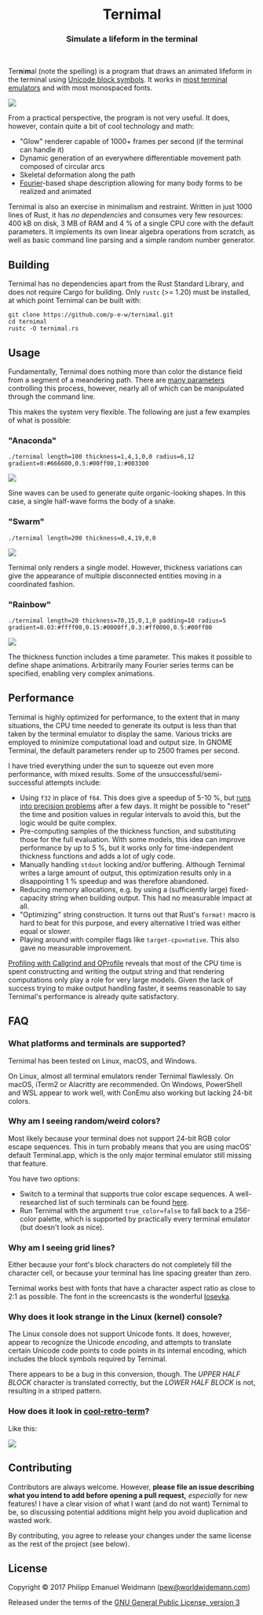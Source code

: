 <h1 align="center">Ternimal</h1>
<h3 align="center">Simulate a lifeform in the terminal</h3>
<br>

Ter**n**i**m**al (note the spelling) is a program that draws an animated lifeform in the terminal using [Unicode block symbols](https://en.wikipedia.org/wiki/Block_Elements). It works in [most terminal emulators](#faq) and with most monospaced fonts.

![](https://user-images.githubusercontent.com/2702526/32404757-c4ee3230-c14e-11e7-9b5d-b48bd0fd2dab.gif)

From a practical perspective, the program is not very useful. It does, however, contain quite a bit of cool technology and math:

* "Glow" renderer capable of 1000+ frames per second (if the terminal can handle it)
* Dynamic generation of an everywhere differentiable movement path composed of circular arcs
* Skeletal deformation along the path
* [Fourier](https://en.wikipedia.org/wiki/Fourier_series)-based shape description allowing for many body forms to be realized and animated

Ternimal is also an exercise in minimalism and restraint. Written in just 1000 lines of Rust, it has *no dependencies* and consumes very few resources: 400 kB on disk, 3 MB of RAM and 4 % of a single CPU core with the default parameters. It implements its own linear algebra operations from scratch, as well as basic command line parsing and a simple random number generator.


## Building

Ternimal has no dependencies apart from the Rust Standard Library, and does not require Cargo for building. Only `rustc` (>= 1.20) must be installed, at which point Ternimal can be built with:

```
git clone https://github.com/p-e-w/ternimal.git
cd ternimal
rustc -O ternimal.rs
```


## Usage

Fundamentally, Ternimal does nothing more than color the distance field from a segment of a meandering path. There are [many parameters](ternimal.rs#L88-L173) controlling this process, however, nearly all of which can be manipulated through the command line.

This makes the system very flexible. The following are just a few examples of what is possible:

### "Anaconda"

```
./ternimal length=100 thickness=1,4,1,0,0 radius=6,12 gradient=0:#666600,0.5:#00ff00,1:#003300
```

![](https://user-images.githubusercontent.com/2702526/32404762-e5643794-c14e-11e7-81b2-bfa37809b128.gif)

Sine waves can be used to generate quite organic-looking shapes. In this case, a single half-wave forms the body of a snake.

### "Swarm"

```
./ternimal length=200 thickness=0,4,19,0,0
```

![](https://user-images.githubusercontent.com/2702526/32404773-0e0a154c-c14f-11e7-8344-64e1d0e22617.gif)

Ternimal only renders a single model. However, thickness variations can give the appearance of multiple disconnected entities moving in a coordinated fashion.

### "Rainbow"

```
./ternimal length=20 thickness=70,15,0,1,0 padding=10 radius=5 gradient=0.03:#ffff00,0.15:#0000ff,0.3:#ff0000,0.5:#00ff00
```

![](https://user-images.githubusercontent.com/2702526/32404777-339d841a-c14f-11e7-97ee-b5f7a5ea87e3.gif)

The thickness function includes a time parameter. This makes it possible to define shape animations. Arbitrarily many Fourier series terms can be specified, enabling very complex animations.


## Performance

Ternimal is highly optimized for performance, to the extent that in many situations, the CPU time needed to generate its output is less than that taken by the terminal emulator to display the same. Various tricks are employed to minimize computational load and output size. In GNOME Terminal, the default parameters render up to 2500 frames per second.

I have tried everything under the sun to squeeze out even more performance, with mixed results. Some of the unsuccessful/semi-successful attempts include:

* Using `f32` in place of `f64`. This does give a speedup of 5-10 %, but [runs into precision problems](https://blog.demofox.org/2017/11/21/floating-point-precision/) after a few days. It might be possible to "reset" the time and position values in regular intervals to avoid this, but the logic would be quite complex.
* Pre-computing samples of the thickness function, and substituting those for the full evaluation. With some models, this idea can improve performance by up to 5 %, but it works only for time-independent thickness functions and adds a lot of ugly code.
* Manually handling `stdout` locking and/or buffering. Although Ternimal writes a large amount of output, this optimization results only in a disappointing 1 % speedup and was therefore abandoned.
* Reducing memory allocations, e.g. by using a (sufficiently large) fixed-capacity string when building output. This had no measurable impact at all.
* "Optimizing" string construction. It turns out that Rust's `format!` macro is hard to beat for this purpose, and every alternative I tried was either equal or slower.
* Playing around with compiler flags like `target-cpu=native`. This also gave no measurable improvement.

[Profiling with Callgrind and OProfile](https://llogiq.github.io/2015/07/15/profiling.html) reveals that most of the CPU time is spent constructing and writing the output string and that rendering computations only play a role for very large models. Given the lack of success trying to make output handling faster, it seems reasonable to say Ternimal's performance is already quite satisfactory.


## FAQ

### What platforms and terminals are supported?

Ternimal has been tested on Linux, macOS, and Windows.

On Linux, almost all terminal emulators render Ternimal flawlessly. On macOS, iTerm2 or Alacritty are recommended. On Windows, PowerShell and WSL appear to work well, with ConEmu also working but lacking 24-bit colors.

### Why am I seeing random/weird colors?

Most likely because your terminal does not support 24-bit RGB color escape sequences. This in turn probably means that you are using macOS' default Terminal.app, which is the only major terminal emulator still missing that feature.

You have two options:

* Switch to a terminal that supports true color escape sequences. A well-researched list of such terminals can be found [here](https://gist.github.com/XVilka/8346728).
* Run Ternimal with the argument `true_color=false` to fall back to a 256-color palette, which is supported by practically every terminal emulator (but doesn't look as nice).

### Why am I seeing grid lines?

Either because your font's block characters do not completely fill the character cell, or because your terminal has line spacing greater than zero.

Ternimal works best with fonts that have a character aspect ratio as close to 2:1 as possible. The font in the screencasts is the wonderful [Iosevka](https://github.com/be5invis/Iosevka).

### Why does it look strange in the Linux (kernel) console?

The Linux console does not support Unicode fonts. It does, however, appear to recognize the Unicode *encoding*, and attempts to translate certain Unicode code points to code points in its internal encoding, which includes the block symbols required by Ternimal.

There appears to be a bug in this conversion, though. The *UPPER HALF BLOCK* character is translated correctly, but the *LOWER HALF BLOCK* is not, resulting in a striped pattern.

### How does it look in [cool-retro-term](https://github.com/Swordfish90/cool-retro-term)?

Like this:

![](https://user-images.githubusercontent.com/2702526/32404792-886a820e-c14f-11e7-9994-f27a0d048e39.gif)


## Contributing

Contributors are always welcome. However, **please file an issue describing what you intend to add before opening a pull request,** *especially* for new features! I have a clear vision of what I want (and do not want) Ternimal to be, so discussing potential additions might help you avoid duplication and wasted work.

By contributing, you agree to release your changes under the same license as the rest of the project (see below).


## License

Copyright &copy; 2017 Philipp Emanuel Weidmann (<pew@worldwidemann.com>)

Released under the terms of the [GNU General Public License, version 3](https://gnu.org/licenses/gpl.html)
